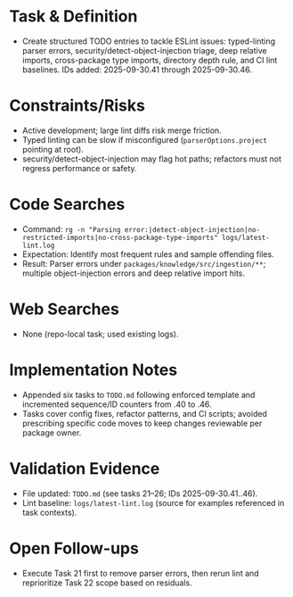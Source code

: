 # Task & Definition
- Create structured TODO entries to tackle ESLint issues: typed-linting parser errors, security/detect-object-injection triage, deep relative imports, cross-package type imports, directory depth rule, and CI lint baselines. IDs added: 2025-09-30.41 through 2025-09-30.46.

# Constraints/Risks
- Active development; large lint diffs risk merge friction.
- Typed linting can be slow if misconfigured (`parserOptions.project` pointing at root).
- security/detect-object-injection may flag hot paths; refactors must not regress performance or safety.

# Code Searches
- Command: `rg -n "Parsing error:|detect-object-injection|no-restricted-imports|no-cross-package-type-imports" logs/latest-lint.log`
- Expectation: Identify most frequent rules and sample offending files.
- Result: Parser errors under `packages/knowledge/src/ingestion/**`; multiple object-injection errors and deep relative import hits.

# Web Searches
- None (repo-local task; used existing logs).

# Implementation Notes
- Appended six tasks to `TODO.md` following enforced template and incremented sequence/ID counters from .40 to .46.
- Tasks cover config fixes, refactor patterns, and CI scripts; avoided prescribing specific code moves to keep changes reviewable per package owner.

# Validation Evidence
- File updated: `TODO.md` (see tasks 21–26; IDs 2025-09-30.41..46).
- Lint baseline: `logs/latest-lint.log` (source for examples referenced in task contexts).

# Open Follow-ups
- Execute Task 21 first to remove parser errors, then rerun lint and reprioritize Task 22 scope based on residuals.
